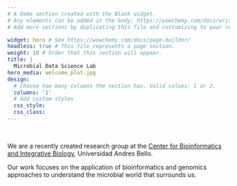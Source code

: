 ```yaml
---
# A Demo section created with the Blank widget.
# Any elements can be added in the body: https://wowchemy.com/docs/writing-markdown-latex/
# Add more sections by duplicating this file and customizing to your requirements.

widget: hero # See https://wowchemy.com/docs/page-builder/
headless: true # This file represents a page section.
weight: 10 # Order that this section will appear.
title: |
  Microbial Data Science Lab
hero_media: welcome_plot.jpg
design:
  # Choose how many columns the section has. Valid values: 1 or 2.
  columns: '1'
  # Add custom styles
  css_style:
  css_class:
---
```


<br>

We are a recently created research group at the [Center for Bioinformatics and Integrative Biology](https://www.cbib.cl), Universidad Andres Bello.

Our work focuses on the application of bioinformatics and genomics approaches to understand the microbial world that surrounds us.